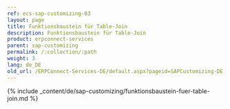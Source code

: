 ```yaml
---
ref: ecs-sap-customizing-03
layout: page
title: Funktionsbaustein für Table-Join
description: Funktionsbaustein für Table-Join
product: erpconnect-services
parent: sap-customizing
permalink: /:collection/:path
weight: 3
lang: de_DE
old_url: /ERPConnect-Services-DE/default.aspx?pageid=SAPCustomizing-DE:funktionsbaustein-fuer-table-join	
---
```


{% include _content/de/sap-customizing/funktionsbaustein-fuer-table-join.md  %}